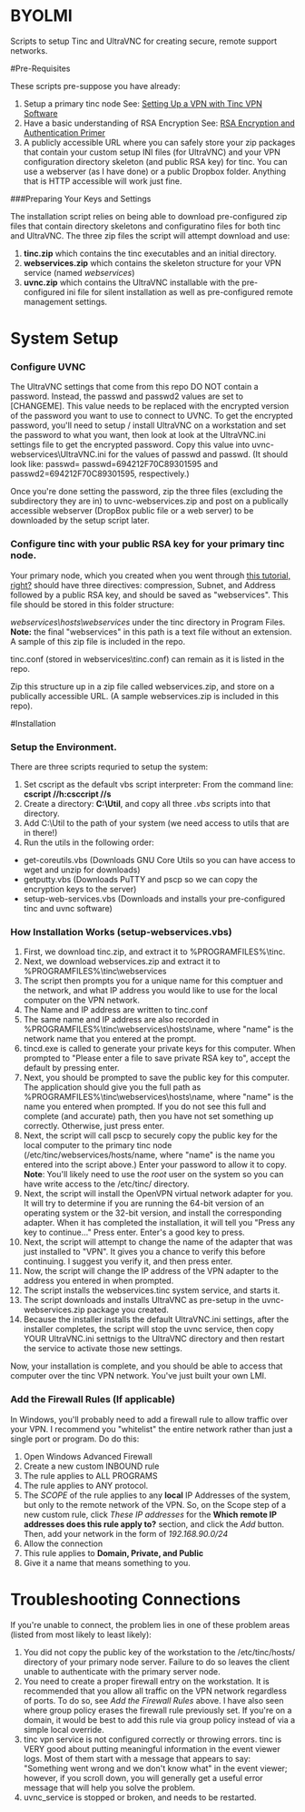 BYOLMI
======

Scripts to setup Tinc and UltraVNC for creating secure, remote support networks.

#Pre-Requisites


These scripts pre-suppose you have already:

1. Setup a primary tinc node See: [Setting Up a VPN with Tinc VPN Software](http://learnlinuxonline.com/servers/setting-up-a-vpn-with-tinc-vpn-software)
2. Have a basic understanding of RSA Encryption See: [RSA Encryption and Authentication Primer](http://learnlinuxonline.com/security/rsa-encryption-and-authentication-primer)
3. A publicly accessible URL where you can safely store your zip packages that contain your custom setup INI files (for UltraVNC) and your VPN configuration directory skeleton (and public RSA key) for tinc. You can use a webserver (as I have done) or a public Dropbox folder. Anything that is HTTP accessible will work just fine.

###Preparing Your Keys and Settings

The installation script relies on being able to download pre-configured zip files that contain directory skeletons and configuratino files for both tinc and UltraVNC. The three zip files the script will attempt download and use:

1. **tinc.zip** which contains the tinc executables and an initial directory.
2. **webservices.zip** which contains the skeleton structure for your VPN service (named *webservices*)
3. **uvnc.zip** which contains the UltraVNC installable with the pre-configured ini file for silent installation as well as pre-configured remote management settings.

System Setup
======

### Configure UVNC
The UltraVNC settings that come from this repo DO NOT contain a password. Instead, the passwd and passwd2 values are set to [CHANGEME]. This value needs to be replaced with the encrypted version of the password you want to use to connect to UVNC. To get the encrypted password, you'll need to setup / install UltraVNC on a workstation and set the password to what you want, then look at look at the UltraVNC.ini settings file to get the encrypted password. Copy this value into uvnc-webservices\UltraVNC.ini for the values of passwd and passwd. (It should look like: passwd= passwd=694212F70C89301595
 and passwd2=694212F70C89301595, respectively.)

 Once you're done setting the password, zip the three files (excluding the subdirectory they are in) to uvnc-webservices.zip and post on a publically accessible webserver (DropBox public file or a web server) to be downloaded by the setup script later.

 ### Configure tinc with your public RSA key for your primary tinc node.

 Your primary node, which you created when you went through [this tutorial, right?](http://learnlinuxonline.com/servers/setting-up-a-vpn-with-tinc-vpn-software) should have three directives: compression, Subnet, and Address followed by a public RSA key, and should be saved as "webservices". This file should be stored in this folder structure:

 *webservices\hosts\webservices* under the tinc directory in Program Files. **Note:** the final "webservices" in this path is a text file without an extension. A sample of this zip file is included in the repo.

 tinc.conf (stored in webservices\tinc.conf) can remain as it is listed in the repo.

 Zip this structure up in a zip file called webservices.zip, and store on a publically accessible URL. (A sample webservices.zip is included in this repo).

#Installation

### Setup the Environment.
There are three scripts requried to setup the system:

1. Set cscript as the default vbs script interpreter: From the command line: **cscript //h:csccript //s**
1. Create a directory: **C:\Util**, and copy all three *.vbs* scripts into that directory.
1. Add C:\Util to the path of your system (we need access to utils that are in there!)
1. Run the utils in the following order:
- get-coreutils.vbs (Downloads GNU Core Utils so you can have access to wget and unzip for downloads)
- getputty.vbs (Downloads PuTTY and pscp so we can copy the encryption keys to the server)
- setup-web-services.vbs (Downloads and installs your pre-configured tinc and uvnc software)

### How Installation Works (setup-webservices.vbs)
1. First, we download tinc.zip, and extract it to %PROGRAMFILES%\tinc.
2. Next, we download webservices.zip and extract it to %PROGRAMFILES%\tinc\webservices
3. The script then prompts you for a unique name for this comptuer and the network, and what IP address you would like to use for the local computer on the VPN network.
4. The Name and IP address are written to tinc.conf
5. The same name and IP address are also recorded in %PROGRAMFILES%\tinc\webservices\hosts\name, where "name" is the network name that you entered at the prompt.
6. tincd.exe is called to generate your private keys for this computer. When prompted to "Please enter a file to save private RSA key to", accept the default by pressing enter.
7. Next, you should be prompted to save the public key for this computer. The application should give you the full path as %PROGRAMFILES%\tinc\webservices\hosts\name, where "name" is the name you entered when prompted. If you do not see this full and complete (and accurate) path, then you have not set something up correctly. Otherwise, just press enter.
8. Next, the script will call pscp to securely copy the public key for the local computer to the primary tinc node (/etc/tinc/webservices/hosts/name, where "name" is the name you entered into the script above.) Enter your password to allow it to copy. **Note**: You'll likely need to use the *root* user on the system so you can have write access to the /etc/tinc/ directory.
9. Next, the script will install the OpenVPN virtual network adapter for you. It will try to determine if you are running the 64-bit version of an operating system or the 32-bit version, and install the corresponding adapter. When it has completed the installation, it will tell you "Press any key to continue..." Press enter. Enter's a good key to press.
10. Next, the script will attempt to change the name of the adapter that was just installed to "VPN". It gives you a chance to verify this before continuing. I suggest you verify it, and then press enter.
11. Now, the script will change the IP address of the VPN adapter to the address you entered in when prompted. 
12. The script installs the webservices.tinc system service, and starts it.
13. The script downloads and installs UltraVNC as pre-setup in the uvnc-webservices.zip package you created.
14. Because the installer installs the default UltraVNC.ini settings, after the installer completes, the script will stop the uvnc service, then copy YOUR UltraVNC.ini settnigs to the UltraVNC directory and then restart the service to activate those new settings.

Now, your installation is complete, and you should be able to access that computer over the tinc VPN network. You've just built your own LMI.

### Add the Firewall Rules (If applicable)
In Windows, you'll probably need to add a firewall rule to allow traffic over your VPN. I recommend you "whitelist" the entire network rather than just a single port or program. Do do this:

1. Open Windows Advanced Firewall
2. Create a new custom INBOUND rule
3. The rule applies to ALL PROGRAMS
4. The rule applies to ANY protocol. 
5. The *SCOPE* of the rule applies to any **local** IP Addresses of the system, but only to the remote network of the VPN. So, on the Scope step of a new custom rule, click *These IP addresses* for the **Which remote IP addresses does this rule apply to?** section, and click the *Add* button. Then, add your network in the form of *192.168.90.0/24*
6. Allow the connection
7. This rule applies to **Domain, Private, and Public**
8. Give it a name that means something to you.

# Troubleshooting Connections

If you're unable to connect, the problem lies in one of these problem areas (listed from most likely to least likely):

1. You did not copy the public key of the workstation to the /etc/tinc/hosts/ directory of your primary node server. Failure to do so leaves the client unable to authenticate with the primary server node.
2. You need to create a proper firewall entry on the workstation. It is recommended that you allow all traffic on the VPN network regardless of ports. To do so, see *Add the Firewall Rules* above. I have also seen where group policy erases the firewall rule previously set. If you're on a domain, it would be best to add this rule via group policy instead of via a simple local override.
3. tinc vpn service is not configured correctly or throwing errors. tinc is VERY good about putting meaningful information in the event viewer logs. Most of them start with a message that appears to say: "Something went wrong and we don't know what" in the event viewer; however, if you scroll down, you will generally get a useful error message that will help you solve the problem.
4. uvnc_service is stopped or broken, and needs to be restarted.
